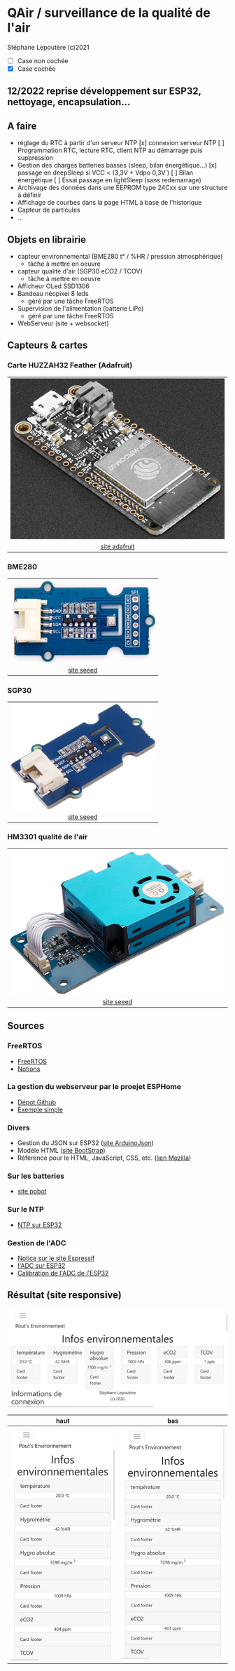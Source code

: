 # QAir / surveillance de la qualité de l'air

Stéphane Lepoutère
(c)2021

- [ ] Case non cochée
- [x] Case cochée

## 12/2022 reprise développement sur ESP32, nettoyage, encapsulation...

## A faire

- réglage du RTC à partir d'un serveur NTP
[x] connexion serveur NTP
[ ] Programmation RTC, lecture RTC, client NTP au démarrage puis suppression
- Gestion des charges batteries basses (sleep, bilan énergétique...)
[x] passage en deepSleep si VCC \< \(3,3V + Vdpo 0,3V \)
[ ] Bilan énergétique
[ ] Essai passage en lightSleep \(sans redémarrage)
- Archivage des données dans une EEPROM type 24Cxx sur une structure à définir
- Affichage de courbes dans la page HTML à base de l'historique
- Capteur de particules
- ...

## Objets en librairie


* capteur environnemental (BME280 t° / %HR / pression atmosphérique)
    * tâche à mettre en oeuvre
* capteur qualité d'air (SGP30 eCO2 / TCOV)
    * tâche à mettre en oeuvre
* Afficheur OLed SSD1306
* Bandeau néopixel 8 leds
    * géré par une tâche FreeRTOS
* Supervision de l'alimentation (batterie LiPo)
    * géré par une tâche FreeRTOS
* WebServeur (site + websocket)

## Capteurs & cartes

### Carte HUZZAH32 Feather (Adafruit)
| |
|:--:|
|![Huzzah32](/doc/images/feather.jpg)|
|[site adafruit](https://learn.adafruit.com/adafruit-huzzah32-esp32-feather)|

### BME280
| |
|:--:|
|![BME280](/doc/images/BME280.jpg)|
|[site seeed](https://wiki.seeedstudio.com/Grove-Barometer_Sensor-BME280/)|

### SGP30
| |
|:--:|
|![SGP30](/doc/images/SGP30.jpg)|
|[site seeed](https://wiki.seeedstudio.com/Grove-VOC_and_eCO2_Gas_Sensor-SGP30/)|

### HM3301 qualité de l'air
| |
|:--:|
|![HM3301](/doc/images/HM3301.jpg)|
|[site seeed](https://wiki.seeedstudio.com/Grove-Laser_PM2.5_Sensor-HM3301/)|

## Sources

### FreeRTOS

- [FreeRTOS](https://www.freertos.org/index.html)
- [Notions](http://tvaira.free.fr/esp32/esp32-freertos.html)

### La gestion du webserveur par le proejet ESPHome

- [Dépot Github](https://github.com/esphome/ESPAsyncWebServer)
- [Exemple simple](https://randomnerdtutorials.com/esp32-async-web-server-espasyncwebserver-library/)

### Divers

- Gestion du JSON sur ESP32 ([site ArduinoJson](https://arduinojson.org/))
- Modèle HTML ([site BootStrap](https://getbootstrap.com/))
- Référence pour le HTML, JavaScript, CSS, etc. ([lien Mozilla](https://developer.mozilla.org/fr/))

### Sur les batteries

- [site pobot](https://pobot.org/Les-batteries-Li-Ion-et-Li-PO.html)

### Sur le NTP

- [NTP sur ESP32](https://randomnerdtutorials.com/esp32-date-time-ntp-client-server-arduino/)

### Gestion de l'ADC

- [Notice sur le site Espressif](https://docs.espressif.com/projects/esp-idf/en/v4.2/esp32/api-reference/peripherals/adc.html)
- [l'ADC sur ESP32](https://microcontrollerslab.com/adc-esp32-measuring-voltage-example/)
- [Calibration de l'ADC de l'ESP32](https://github.com/e-tinkers/esp32-adc-calibrate)

## Résultat (site responsive)

![Capture horizontale](/doc/images/Capture%20d%E2%80%99%C3%A9cran%202022-12-15%20%C3%A0%2018.30.48.png)

|haut|bas|
|----|---|
|![capture verticale 1/2](/doc/images/Capture%20d%E2%80%99%C3%A9cran%202022-12-15%20%C3%A0%2018.31.22.png)|![capture verticale 2/2](/doc/images/Capture%20d%E2%80%99%C3%A9cran%202022-12-15%20%C3%A0%2018.31.05.png)|
